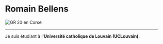 # Romain Bellens

![GR 20 en Corse](https://www.altre-cime.com/wp-content/uploads/2017/09/GR20-Trail12.jpg)

---
Je suis étudiant à l'**Université catholique de Louvain (UCLouvain)**.

